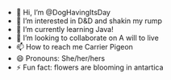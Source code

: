 - 👋 Hi, I’m @DogHavingItsDay
- 👀 I’m interested in D&D and shakin my rump
- 🌱 I’m currently learning Java! 
- 💞️ I’m looking to collaborate on A will to live
- 📫 How to reach me Carrier Pigeon 
- 😄 Pronouns: She/her/hers
- ⚡ Fun fact: flowers are blooming in antartica 

<!---
DogHavingItsDay/DogHavingItsDay is a ✨ special ✨ repository because its `README.md` (this file) appears on your GitHub profile.
You can click the Preview link to take a look at your changes.
--->
